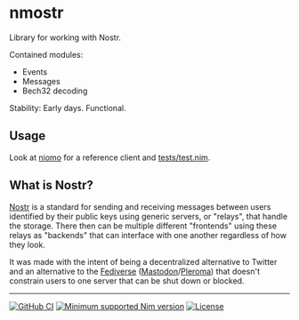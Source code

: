 # nmostr

Library for working with Nostr.

Contained modules:
* Events
* Messages
* Bech32 decoding

Stability: Early days. Functional.

Usage
---
Look at [niomo](https://github.com/Gruruya/niomo) for a reference client and [tests/test.nim](tests/test.nim).

What is Nostr?
---
[Nostr](https://nostr.com) is a standard for sending and receiving messages between users identified by their public keys using generic servers, or "relays", that handle the storage. There then can be multiple different "frontends" using these relays as "backends" that can interface with one another regardless of how they look.

It was made with the intent of being a decentralized alternative to Twitter and an alternative to the [Fediverse](https://www.fediverse.to) ([Mastodon](https://joinmastodon.org)/[Pleroma](https://pleroma.social)) that doesn't constrain users to one server that can be shut down or blocked.

---
[![GitHub CI](../../actions/workflows/build.yml/badge.svg?branch=master)](../../actions/workflows/build.yml)
[![Minimum supported Nim version](https://img.shields.io/badge/Nim-1.9.1+-informational?logo=Nim&labelColor=232733&color=F3D400)](https://nim-lang.org)
[![License](https://img.shields.io/github/license/Gruruya/nmostr?logo=GNU&logoColor=000000&labelColor=FFFFFF&color=663366)](LICENSE.md)
